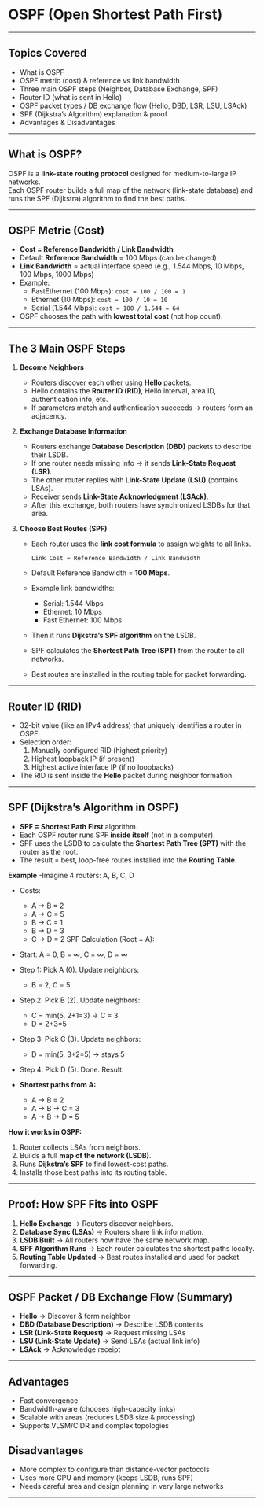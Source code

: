 #  OSPF (Open Shortest Path First)

---

##  Topics Covered
- What is OSPF   
- OSPF metric (cost) & reference vs link bandwidth  
- Three main OSPF steps (Neighbor, Database Exchange, SPF)  
- Router ID (what is sent in Hello)  
- OSPF packet types / DB exchange flow (Hello, DBD, LSR, LSU, LSAck)  
- SPF (Dijkstra’s Algorithm) explanation & proof   
- Advantages & Disadvantages

---

##  What is OSPF?
OSPF is a **link-state routing protocol** designed for medium-to-large IP networks.  
Each OSPF router builds a full map of the network (link-state database) and runs the SPF (Dijkstra) algorithm to find the best paths.

---

##  OSPF Metric (Cost)
- **Cost = Reference Bandwidth / Link Bandwidth**  
- Default **Reference Bandwidth** = 100 Mbps (can be changed)  
- **Link Bandwidth** = actual interface speed (e.g., 1.544 Mbps, 10 Mbps, 100 Mbps, 1000 Mbps)  
- Example:
  - FastEthernet (100 Mbps): `cost = 100 / 100 = 1`  
  - Ethernet (10 Mbps): `cost = 100 / 10 = 10`  
  - Serial (1.544 Mbps): `cost ≈ 100 / 1.544 ≈ 64`  
- OSPF chooses the path with **lowest total cost** (not hop count).

---

##  The 3 Main OSPF Steps
1. **Become Neighbors**  
   - Routers discover each other using **Hello** packets.  
   - Hello contains the **Router ID (RID)**, Hello interval, area ID, authentication info, etc.  
   - If parameters match and authentication succeeds → routers form an adjacency.

2. **Exchange Database Information**  
   - Routers exchange **Database Description (DBD)** packets to describe their LSDB.  
   - If one router needs missing info → it sends **Link-State Request (LSR)**.  
   - The other router replies with **Link-State Update (LSU)** (contains LSAs).  
   - Receiver sends **Link-State Acknowledgment (LSAck)**.  
   - After this exchange, both routers have synchronized LSDBs for that area.

3. **Choose Best Routes (SPF)**  
   - Each router uses the **link cost formula** to assign weights to all links.  
    
     `Link Cost = Reference Bandwidth / Link Bandwidth`
    
   - Default Reference Bandwidth = **100 Mbps**.  
   - Example link bandwidths:  
     - Serial: 1.544 Mbps  
     - Ethernet: 10 Mbps  
     - Fast Ethernet: 100 Mbps 

   - Then it runs **Dijkstra’s SPF algorithm** on the LSDB.  
   - SPF calculates the **Shortest Path Tree (SPT)** from the router to all networks.  
   - Best routes are installed in the routing table for packet forwarding.

---

##  Router ID (RID)
- 32-bit value (like an IPv4 address) that uniquely identifies a router in OSPF.  
- Selection order:
  1. Manually configured RID (highest priority)  
  2. Highest loopback IP (if present)  
  3. Highest active interface IP (if no loopbacks)  
- The RID is sent inside the **Hello** packet during neighbor formation.

---

##  SPF (Dijkstra’s Algorithm in OSPF)
- **SPF = Shortest Path First** algorithm.  
- Each OSPF router runs SPF **inside itself** (not in a computer).  
- SPF uses the LSDB to calculate the **Shortest Path Tree (SPT)** with the router as the root.  
- The result = best, loop-free routes installed into the **Routing Table**.  

**Example**
-Imagine 4 routers: A, B, C, D
- Costs:
   - A → B = 2
   - A → C = 5
   - B → C = 1
   - B → D = 3
   - C → D = 2
SPF Calculation (Root = A):
- Start: A = 0, B = ∞, C = ∞, D = ∞
- Step 1: Pick A (0). Update neighbors:

   - B = 2, C = 5
- Step 2: Pick B (2). Update neighbors:
   - C = min(5, 2+1=3) → C = 3
   - D = 2+3=5
- Step 3: Pick C (3). Update neighbors:
   - D = min(5, 3+2=5) → stays 5 
- Step 4: Pick D (5). Done.
Result:
- **Shortest paths from A:**
   - A → B = 2
   - A → B → C = 3
   - A → B → D = 5

**How it works in OSPF:**  
1. Router collects LSAs from neighbors.  
2. Builds a full **map of the network (LSDB)**.  
3. Runs **Dijkstra’s SPF** to find lowest-cost paths.  
4. Installs those best paths into its routing table.

---

##  Proof: How SPF Fits into OSPF
1. **Hello Exchange** → Routers discover neighbors.  
2. **Database Sync (LSAs)** → Routers share link information.  
3. **LSDB Built** → All routers now have the same network map.  
4. **SPF Algorithm Runs** → Each router calculates the shortest paths locally.  
5. **Routing Table Updated** → Best routes installed and used for packet forwarding.

---

##  OSPF Packet / DB Exchange Flow (Summary)
- **Hello** → Discover & form neighbor  
- **DBD (Database Description)** → Describe LSDB contents  
- **LSR (Link-State Request)** → Request missing LSAs  
- **LSU (Link-State Update)** → Send LSAs (actual link info)  
- **LSAck** → Acknowledge receipt  


---

##  Advantages
- Fast convergence  
- Bandwidth-aware (chooses high-capacity links)  
- Scalable with areas (reduces LSDB size & processing)  
- Supports VLSM/CIDR and complex topologies

##  Disadvantages
- More complex to configure than distance-vector protocols  
- Uses more CPU and memory (keeps LSDB, runs SPF)  
- Needs careful area and design planning in very large networks

---



